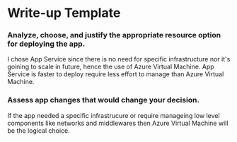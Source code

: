 # Write-up Template

### Analyze, choose, and justify the appropriate resource option for deploying the app.

I chose App Service since there is no need for specific infrastructure nor it's goining to scale in future, hence the use of Azure Virtual Machine.
App Service is faster to deploy require less effort to manage than Azure Virtual Machine.


### Assess app changes that would change your decision.

If the app needed a specific infrastrucure or require manageing low level components like networks and middlewares then Azure Virtual Machine will be the logical choice.

